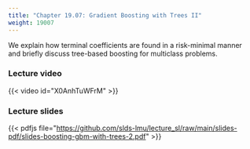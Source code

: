 ```yaml
---
title: "Chapter 19.07: Gradient Boosting with Trees II"
weight: 19007
---
```

We explain how terminal coefficients are found in a risk-minimal manner and briefly discuss tree-based boosting for multiclass problems.

<!--more-->

### Lecture video

{{< video id="X0AnhTuWFrM" >}}

### Lecture slides

{{< pdfjs file="https://github.com/slds-lmu/lecture_sl/raw/main/slides-pdf/slides-boosting-gbm-with-trees-2.pdf" >}}
